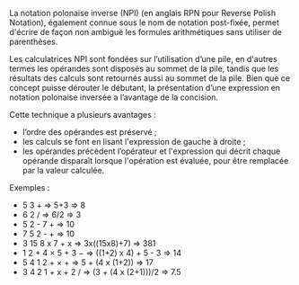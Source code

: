 La notation polonaise inverse (NPI) (en anglais RPN pour Reverse Polish Notation), également connue sous le nom de notation post-fixée, permet d'écrire de façon non ambiguë les formules arithmétiques sans utiliser de parenthèses.

Les calculatrices NPI sont fondées sur l’utilisation d’une pile, en d'autres termes les opérandes sont disposés au sommet de la pile, tandis que les résultats des calculs sont retournés aussi au sommet de la pile. Bien que ce concept puisse dérouter le débutant, la présentation d’une expression en notation polonaise inversée a l’avantage de la concision.

Cette technique a plusieurs avantages :
* l’ordre des opérandes est préservé ;
* les calculs se font en lisant l'expression de gauche à droite ;
* les opérandes précèdent l’opérateur et l'expression qui décrit chaque opérande disparaît lorsque l'opération est évaluée, pour être remplacée par la valeur calculée.

Exemples : 

* 5 3 + => 5+3 => 8
* 6 2 / => 6/2 => 3
* 5 2 - 7 + => 10
* 7 5 2 - + => 10
* 3 15 8 x 7 + x => 3x((15x8)+7) => 381
* 1 2 + 4 × 5 + 3 − => ((1+2) x 4) + 5 - 3 => 14
* 5 4 1 2 + × + => 5 + (4 x (1+2)) => 17
* 3 4 2 1 + x + 2 / => (3 + (4 x (2+1)))/2 => 7.5

